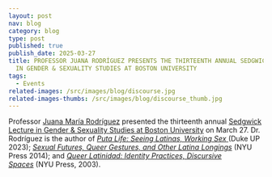 ```yaml
---
layout: post
nav: blog
category: blog
type: post
published: true
publish_date: 2025-03-27
title: PROFESSOR JUANA RODRÍGUEZ PRESENTS THE THIRTEENTH ANNUAL SEDGWICK LECTURE
  IN GENDER & SEXUALITY STUDIES AT BOSTON UNIVERSITY
tags:
  - Events
related-images: /src/images/blog/discourse.jpg
related-images-thumbs: /src/images/blog/discourse_thumb.jpg
---
```

P﻿rofessor [Juana María Rodríguez](https://vcresearch.berkeley.edu/faculty/juana-maria-rodriguez) presented the thirteenth annual [Sedgwick Lecture in Gender & Sexuality Studies at Boston University](https://www.bu.edu/honoringeve/) on March 27. Dr. Rodríguez is the author of [*Puta Life: Seeing Latinas, Working Sex* ](https://www.dukeupress.edu/puta-life)(Duke UP 2023); *[Sexual Futures, Queer Gestures, and Other Latina Longings](https://nyupress.org/9780814764923/sexual-futures-queer-gestures-and-other-latina-longings/)* (NYU Press 2014); and *[Queer Latinidad: Identity Practices, Discursive Spaces](https://nyupress.org/9780814775509/queer-latinidad/)* (NYU Press, 2003).